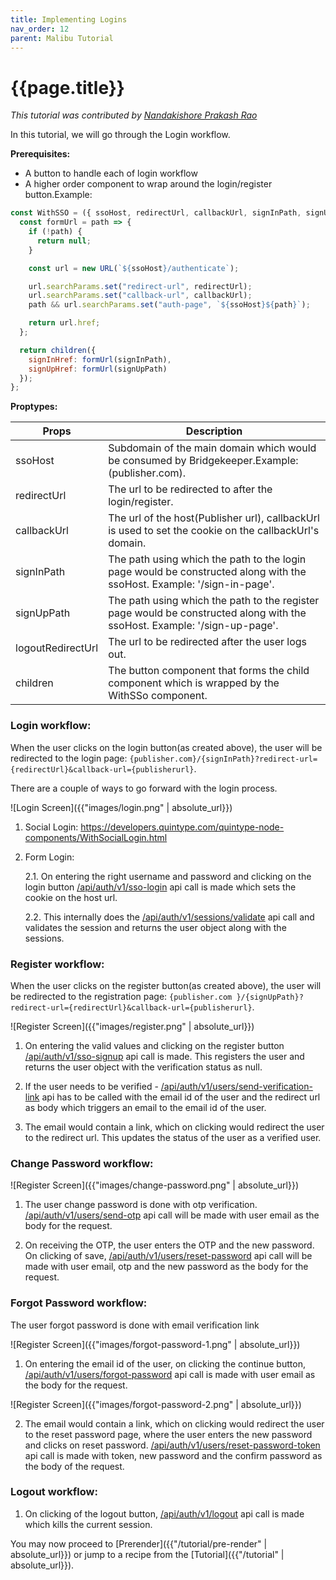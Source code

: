 ```yaml
---
title: Implementing Logins
nav_order: 12
parent: Malibu Tutorial
---
```


# {{page.title}}

*This tutorial was contributed by [Nandakishore Prakash Rao](https://twitter.com/nkp_adm)*

In this tutorial, we will go through the Login workflow.

**Prerequisites:**

* A button to handle each of login workflow
* A higher order component to wrap around the login/register button.Example:

```javascript
const WithSSO = ({ ssoHost, redirectUrl, callbackUrl, signInPath, signUpPath, logoutRedirectUrl = "", children }) => {
  const formUrl = path => {
    if (!path) {
      return null;
    }

    const url = new URL(`${ssoHost}/authenticate`);

    url.searchParams.set("redirect-url", redirectUrl);
    url.searchParams.set("callback-url", callbackUrl);
    path && url.searchParams.set("auth-page", `${ssoHost}${path}`);

    return url.href;
  };

  return children({
    signInHref: formUrl(signInPath),
    signUpHref: formUrl(signUpPath)
  });
};
```

**Proptypes:**

Props | Description
----- | -----------
ssoHost | Subdomain of the main domain which would be consumed by Bridgekeeper.Example: (publisher.com).
redirectUrl |  The url to be redirected to after the login/register.
callbackUrl |  The url of the host(Publisher url), callbackUrl is used to set the cookie on the callbackUrl's domain.
signInPath |  The path using which the path to the login page would be constructed along with the ssoHost. Example: '/sign-in-page'.
signUpPath |  The path using which the path to the register page would be constructed along with the ssoHost. Example: '/sign-up-page'.
logoutRedirectUrl | The url to be redirected after the user logs out.
children | The button component that forms the child component which is wrapped by the WithSSo component.


### Login workflow:

When the user clicks on the login button(as created above), the user will be redirected to the login page:
```{publisher.com}/{signInPath}?redirect-url={redirectUrl}&callback-url={publisherurl}```.

There are a couple of ways to go forward with the login process.

![Login Screen]({{"images/login.png" | absolute_url}})

1. Social Login: https://developers.quintype.com/quintype-node-components/WithSocialLogin.html
2. Form Login:

   2.1. On entering the right username and password and clicking on the login button [/api/auth/v1/sso-login](https://developers.quintype.com/bridgekeeper/swagger/) api call is made which sets the cookie on the host url.

   2.2. This internally does the [/api/auth/v1/sessions/validate](https://developers.quintype.com/bridgekeeper/swagger/) api call and validates the session and returns the user object along with the sessions.


### Register workflow:

When the user clicks on the register button(as created above), the user will be redirected to the registration page:
```{publisher.com }/{signUpPath}?redirect-url={redirectUrl}&callback-url={publisherurl}```.

![Register Screen]({{"images/register.png" | absolute_url}})

1. On entering the valid values and clicking on the register button [/api/auth/v1/sso-signup](https://developers.quintype.com/bridgekeeper/swagger/) api call is made. This registers the user and returns the user object with the verification status as null.

2. If the user needs to be verified - [/api/auth/v1/users/send-verification-link](https://developers.quintype.com/bridgekeeper/swagger/) api has to be called with the email id of the user and the redirect url as body which triggers an email to the email id of the user.

3. The email would contain a link, which on clicking would redirect the user to the redirect url. This updates the status of the user as a verified user.


### Change Password workflow:

![Register Screen]({{"images/change-password.png" | absolute_url}})

1. The user change password is done with otp verification. [/api/auth/v1/users/send-otp](https://developers.quintype.com/bridgekeeper/swagger/) api call will be made with user email as the body for the request.

2. On receiving the OTP, the user enters the OTP and the new password. On clicking of save, [/api/auth/v1/users/reset-password](https://developers.quintype.com/bridgekeeper/swagger/) api call will be made with user email, otp and the new password as the body for the request.


### Forgot Password workflow:

The user forgot password is done with email verification link

![Register Screen]({{"images/forgot-password-1.png" | absolute_url}})

1. On entering the email id of the user, on clicking the continue button, [/api/auth/v1/users/forgot-password](https://developers.quintype.com/bridgekeeper/swagger/) api call is made with user email as the body for the request.


![Register Screen]({{"images/forgot-password-2.png" | absolute_url}})

2. The email would contain a link, which on clicking would redirect the user to the reset password page, where the user enters the new password and clicks on reset password. [/api/auth/v1/users/reset-password-token](https://developers.quintype.com/bridgekeeper/swagger/) api call is made with token, new password and the confirm password as the body of the request.


### Logout workflow:

1. On clicking of the logout button, [/api/auth/v1/logout](https://developers.quintype.com/bridgekeeper/swagger) api call is made which kills the current session.


You may now proceed to [Prerender]({{"/tutorial/pre-render" | absolute_url}}) or jump to a recipe from the [Tutorial]({{"/tutorial" | absolute_url}}).

